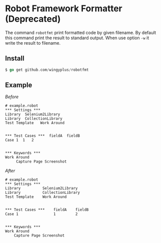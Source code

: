 # Robot Framework Formatter (Deprecated)

The command `robotfmt` print formatted code by given filename.
By default this command print the result to standard output. When
use option `-w` it write the result to filename.

## Install

```go
$ go get github.com/wingyplus/robotfmt
```

## Example

*Before*

```robot
# example.robot
*** Settings ***
Library  Selenium2Library
Library  CollectionLibrary
Test Template	Work Around


*** Test Cases ***	fieldA	fieldB
Case 1	1	2


*** Keywords ***
Work Around
     Capture Page Screenshot
```

*After*

```robot
# example.robot
*** Settings ***
Library          Selenium2Library
Library          CollectionLibrary
Test Template    Work Around


*** Test Cases ***    fieldA    fieldB
Case 1                1         2


*** Keywords ***
Work Around
    Capture Page Screenshot
```
